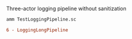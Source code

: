Three-actor logging pipeline without sanitization

```bash
amm TestLoggingPipeline.sc
```


```diff
6 - LoggingLongPipeline
```